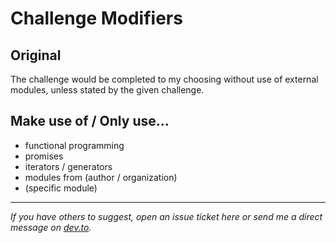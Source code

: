 # Challenge Modifiers

## Original

The challenge would be completed to my choosing without use of external modules, unless stated by the given challenge.

## Make use of / Only use...

- functional programming
- promises
- iterators / generators
- modules from (author / organization)
- (specific module)

---

*If you have others to suggest, open an issue ticket here or send me a direct message on [dev.to](dev.to/fallen).*